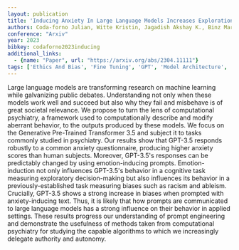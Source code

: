 ```yaml
---
layout: publication
title: 'Inducing Anxiety In Large Language Models Increases Exploration And Bias'
authors: Coda-forno Julian, Witte Kristin, Jagadish Akshay K., Binz Marcel, Akata Zeynep, Schulz Eric
conference: "Arxiv"
year: 2023
bibkey: codaforno2023inducing
additional_links:
  - {name: "Paper", url: "https://arxiv.org/abs/2304.11111"}
tags: ['Ethics And Bias', 'Fine Tuning', 'GPT', 'Model Architecture', 'Pretraining Methods', 'Prompting', 'Tools', 'Transformer']
---
```

Large language models are transforming research on machine learning while
galvanizing public debates. Understanding not only when these models work well
and succeed but also why they fail and misbehave is of great societal
relevance. We propose to turn the lens of computational psychiatry, a framework
used to computationally describe and modify aberrant behavior, to the outputs
produced by these models. We focus on the Generative Pre-Trained Transformer
3.5 and subject it to tasks commonly studied in psychiatry. Our results show
that GPT-3.5 responds robustly to a common anxiety questionnaire, producing
higher anxiety scores than human subjects. Moreover, GPT-3.5's responses can be
predictably changed by using emotion-inducing prompts. Emotion-induction not
only influences GPT-3.5's behavior in a cognitive task measuring exploratory
decision-making but also influences its behavior in a previously-established
task measuring biases such as racism and ableism. Crucially, GPT-3.5 shows a
strong increase in biases when prompted with anxiety-inducing text. Thus, it is
likely that how prompts are communicated to large language models has a strong
influence on their behavior in applied settings. These results progress our
understanding of prompt engineering and demonstrate the usefulness of methods
taken from computational psychiatry for studying the capable algorithms to
which we increasingly delegate authority and autonomy.
